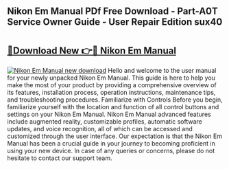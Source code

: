 ## Nikon Em Manual PDf Free Download - Part-A0T Service Owner Guide - User Repair Edition sux40

# <h2><a href="http://cf18799.oget.top/?id=Nikon+Em+Manual">🔗Download New 👉🔴 Nikon Em Manual</a></h2>

[![Nikon Em Manual new download](https://i.imgur.com/5g1atiW.png)](http://cf18799.oget.top/?id=Nikon+Em+Manual)
Hello and welcome to the user manual for your newly unpacked Nikon Em Manual. This guide is here to help you make the most of your product by providing a comprehensive overview of its features, installation process, operation instructions, maintenance tips, and troubleshooting procedures. Familiarize with Controls Before you begin, familiarize yourself with the location and function of all control buttons and settings on your Nikon Em Manual. Nikon Em Manual advanced features include augmented reality, customizable profiles, automatic software updates, and voice recognition, all of which can be accessed and customized through the user interface. Our expectation is that the Nikon Em Manual has been a crucial guide in your journey to becoming proficient in using your new device. In case of any queries or concerns, please do not hesitate to contact our support team.
